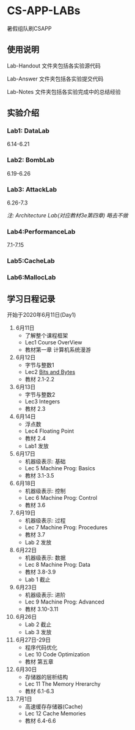 # CS-APP-LABs
暑假组队刷CSAPP



## 使用说明

Lab-Handout 文件夹包括各实验源代码

Lab-Answer 文件夹包括各实验提交代码

Lab-Notes 文件夹包括各实验完成中的总结经验



## 实验介绍

### Lab1: DataLab

6.14-6.21

### Lab2: BombLab

6.19-6.26

### Lab3: AttackLab

6.26-7.3

*注: Architecture Lab(对应教材3e第四章) 略去不做*

### Lab4:PerformanceLab

7.1-7.15

### Lab5:CacheLab



### Lab6:MallocLab





## 学习日程记录

开始于2020年6月11日(Day1)

1. 6月11日
   - 了解整个课程框架
   - Lec1 Course OverView
   - 教材第一章 计算机系统漫游
2. 6月12日
   - 字节与整数1
   - Lec2 [Bits and Bytes](https://www.bilibili.com/video/BV1iW411d7hd?p=2)
   - 教材  2.1-2.2
3. 6月13日
   - 字节与整数2
   - Lec3 Integers
   - 教材 2.3
4. 6月14日
   - 浮点数
   - Lec4 Floating Point
   - 教材 2.4
   - Lab1 发放
5. 6月17日
   - 机器级表示: 基础
   - Lec 5 Machine Prog: Basics
   - 教材 3.1-3.5
6. 6月18日
   - 机器级表示: 控制
   - Lec 6 Machine Prog: Control
   - 教材 3.6
7. 6月19日
   - 机器级表示: 过程
   - Lec 7 Machine Prog: Procedures 
   - 教材 3.7
   - Lab 2 发放
8. 6月22日
   - 机器级表示: 数据
   - Lec 8 Machine Prog: Data
   - 教材 3.8-3.9
   - Lab 1 截止
9. 6月23日
   - 机器级表示: 进阶
   - Lec 9 Machine Prog: Advanced 
   - 教材 3.10-3.11
10. 6月26日
    - Lab 2 截止 
    - Lab 3 发放
11. 6月27日-29日
    - 程序代码优化
    - Lec 10 Code Optimization
    - 教材 第五章
12. 6月30日
    - 存储器的层析结构
    - Lec 11 The Memory Hrerarchy
    - 教材 6.1-6.3
13. 7月1日
    - 高速缓存存储器(Cache)
    - Lec 12 Cache Memories
    - 教材 6.4-6.6
